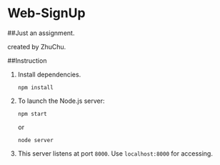 # Web-SignUp
##Just an assignment.

created by ZhuChu.

##Instruction
1. Install dependencies.
    
    ```npm
    npm install
    ```
2. To launch the Node.js server:

    ```npm
    npm start
    ```
    or
    
    ```npm
    node server
    ```
3. This server listens at port `8000`. Use `localhost:8000` for accessing.